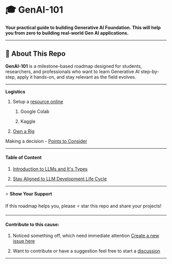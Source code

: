 # 🎓 **GenAI-101**

**Your practical guide to building Generative AI Foundation. This will help you from zero to building real-world Gen AI applications.**

---

## 📌 **About This Repo**

**GenAI-101** is a milestone-based roadmap designed for students, researchers, and professionals who want to learn Generative AI step-by-step, apply it hands-on, and stay relevant as the field evolves.

---

**Logistics**

1. Setup a [resource online](Online-resources.md)
   
   1. Google Colab
   
   2. Kaggle

2. [Own a Rig](Personal-GenAI-Learning-Rig.md)

Making a decision - [Points to Consider](selecting-a-platform.md)

---

#### Table of Content

1. [Introduction to LLMs and It's Types](Aligned-to-LLM-Development-Lifecycle/LLMs.md)

2. [Stay Aligned to LLM Development Life Cycle](Aligned-to-LLM-Development-Lifecycle/Aligned-to-LLM-Development-Lifecycle.md)

---

⭐ **Show Your Support**

If this roadmap helps you, please ⭐ star this repo and share your projects!

---

#### Contribute to this cause:

1. Noticed something off, which need immediate attention [Create a new issue here](https://github.com/anantawasthi/GenAI-101/issues/new)

2. Want to contribute or have a suggestion feel free to start a [discussion](https://github.com/anantawasthi/GenAI-101/discussions/new/choose)

---
